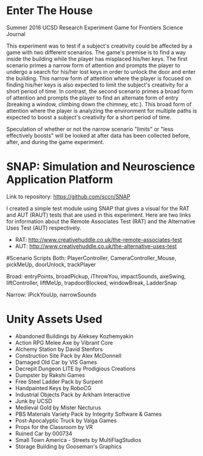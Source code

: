 # Enter The House
Summer 2016 UCSD Research Experiment Game for Frontiers Science Journal

This experiment was to test if a subject's creativity could be affected by a game with two different scenarios. The game's premise is to find a way inside the building while the player has misplaced his/her keys. The first scenario primes a narrow form of attention and prompts the player to undergo a search for his/her lost keys in order to unlock the door and enter the building. This narrow form of attention where the player is focused on finding his/her keys is also expected to limit the subject's creativity for a short period of time. In contrast, the second scenario primes a broad form of attention and prompts the player to find an alternate form of entry (breaking a window, climbing down the chimney, etc.). This broad form of attention where the player is analyzing the environment for multiple paths is expected to boost a subject's creativity for a short period of time. 
  
Speculation of whether or not the narrow scenario "limits" or "less effectively boosts" will be looked at after data has been collected before, after, and during the game experiment.

# SNAP: Simulation and Neuroscience Application Platform
Link to repository: https://github.com/sccn/SNAP

I created a simple test module using SNAP that gives a visual for the RAT and AUT (RAUT) tests that are used in this experiment. Here are two links for information about the Remote Associates Test (RAT) and the Alternative Uses Test (AUT) respectively.
* RAT: http://www.creativehuddle.co.uk/the-remote-associates-test
* AUT: http://www.creativehuddle.co.uk/the-alternative-uses-test

#Scenario Scripts
Both: PlayerController, CameraController_Mouse, pickMeUp, doorUnlock, trackPlayer

Broad: entryPoints, broadPickup, iThrowYou, impactSounds, axeSwing, liftController, liftMeUp, trapdoorBlocked, windowBreak, LadderSnap

Narrow: iPickYouUp, narrowSounds

# Unity Assets Used
* Abandoned Buildings by Aleksey Kozhemyakin 
* Action RPG Melee Axe by Vibrant Core
* Alchemy Station by David Stenfors
* Construction Site Pack by Alex McDonnell
* Damaged Old Car by VIS Games
* Decrepit Dungeon LITE by Prodigious Creations
* Dumpster by Rakshi Games
* Free Steel Ladder Pack by Surpent
* Handpainted Keys by RoboCG 
* Industrial Objects Pack by Arkham Interactive
* Junk by UCSD
* Medieval Gold by Mister Necturus
* PBS Materials Variety Pack by Integrity Software & Games 
* Post-Apocalyptic Truck by Valga Games
* Props for the Classroom by VR
* Ruined Car by 000734
* Small Town America - Streets by MultiFlagStudios
* Storage Building by Gooseman's Graphics
